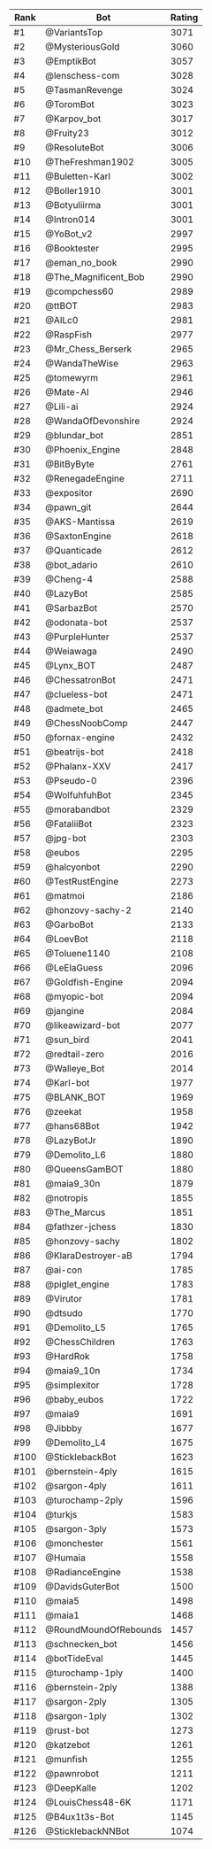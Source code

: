 Rank|Bot|Rating
---|---|---
#1|@VariantsTop|3071
#2|@MysteriousGold|3060
#3|@EmptikBot|3057
#4|@lenschess-com|3028
#5|@TasmanRevenge|3024
#6|@ToromBot|3023
#7|@Karpov_bot|3017
#8|@Fruity23|3012
#9|@ResoluteBot|3006
#10|@TheFreshman1902|3005
#11|@Buletten-Karl|3002
#12|@Boller1910|3001
#13|@Botyuliirma|3001
#14|@Intron014|3001
#15|@YoBot_v2|2997
#16|@Booktester|2995
#17|@eman_no_book|2990
#18|@The_Magnificent_Bob|2990
#19|@compchess60|2989
#20|@ttBOT|2983
#21|@AILc0|2981
#22|@RaspFish|2977
#23|@Mr_Chess_Berserk|2965
#24|@WandaTheWise|2963
#25|@tomewyrm|2961
#26|@Mate-AI|2946
#27|@Lili-ai|2924
#28|@WandaOfDevonshire|2924
#29|@blundar_bot|2851
#30|@Phoenix_Engine|2848
#31|@BitByByte|2761
#32|@RenegadeEngine|2711
#33|@expositor|2690
#34|@pawn_git|2644
#35|@AKS-Mantissa|2619
#36|@SaxtonEngine|2618
#37|@Quanticade|2612
#38|@bot_adario|2610
#39|@Cheng-4|2588
#40|@LazyBot|2585
#41|@SarbazBot|2570
#42|@odonata-bot|2537
#43|@PurpleHunter|2537
#44|@Weiawaga|2490
#45|@Lynx_BOT|2487
#46|@ChessatronBot|2471
#47|@clueless-bot|2471
#48|@admete_bot|2465
#49|@ChessNoobComp|2447
#50|@fornax-engine|2432
#51|@beatrijs-bot|2418
#52|@Phalanx-XXV|2417
#53|@Pseudo-0|2396
#54|@WolfuhfuhBot|2345
#55|@morabandbot|2329
#56|@FataliiBot|2323
#57|@jpg-bot|2303
#58|@eubos|2295
#59|@halcyonbot|2290
#60|@TestRustEngine|2273
#61|@matmoi|2186
#62|@honzovy-sachy-2|2140
#63|@GarboBot|2133
#64|@LoevBot|2118
#65|@Toluene1140|2108
#66|@LeElaGuess|2096
#67|@Goldfish-Engine|2094
#68|@myopic-bot|2094
#69|@jangine|2084
#70|@likeawizard-bot|2077
#71|@sun_bird|2041
#72|@redtail-zero|2016
#73|@Walleye_Bot|2014
#74|@Karl-bot|1977
#75|@BLANK_BOT|1969
#76|@zeekat|1958
#77|@hans68Bot|1942
#78|@LazyBotJr|1890
#79|@Demolito_L6|1880
#80|@QueensGamBOT|1880
#81|@maia9_30n|1879
#82|@notropis|1855
#83|@The_Marcus|1851
#84|@fathzer-jchess|1830
#85|@honzovy-sachy|1802
#86|@KlaraDestroyer-aB|1794
#87|@ai-con|1785
#88|@piglet_engine|1783
#89|@Virutor|1781
#90|@dtsudo|1770
#91|@Demolito_L5|1765
#92|@ChessChildren|1763
#93|@HardRok|1758
#94|@maia9_10n|1734
#95|@simplexitor|1728
#96|@baby_eubos|1722
#97|@maia9|1691
#98|@Jibbby|1677
#99|@Demolito_L4|1675
#100|@SticklebackBot|1623
#101|@bernstein-4ply|1615
#102|@sargon-4ply|1611
#103|@turochamp-2ply|1596
#104|@turkjs|1583
#105|@sargon-3ply|1573
#106|@monchester|1561
#107|@Humaia|1558
#108|@RadianceEngine|1538
#109|@DavidsGuterBot|1500
#110|@maia5|1498
#111|@maia1|1468
#112|@RoundMoundOfRebounds|1457
#113|@schnecken_bot|1456
#114|@botTideEval|1445
#115|@turochamp-1ply|1400
#116|@bernstein-2ply|1388
#117|@sargon-2ply|1305
#118|@sargon-1ply|1302
#119|@rust-bot|1273
#120|@katzebot|1261
#121|@munfish|1255
#122|@pawnrobot|1211
#123|@DeepKalle|1202
#124|@LouisChess48-6K|1171
#125|@B4ux1t3s-Bot|1145
#126|@SticklebackNNBot|1074

